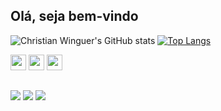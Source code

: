 ## Olá, seja bem-vindo

![Christian Winguer's GitHub stats](https://github-readme-stats.vercel.app/api?username=ChristianWinguer&count_private=true&show_icons=true&theme=tokyonight)
[![Top Langs](https://github-readme-stats.vercel.app/api/top-langs/?username=ChristianWinguer&count_private=true&theme=tokyonight&layout=compact)](https://github.com/ChristianWinguer/github-readme-stats)

<img src="https://cdn.jsdelivr.net/gh/devicons/devicon/icons/html5/html5-original.svg" width="25px" height="25px" /> <img src="https://cdn.jsdelivr.net/gh/devicons/devicon/icons/css3/css3-original.svg" width="25px" height="25px" /> <img src="https://cdn.jsdelivr.net/gh/devicons/devicon/icons/javascript/javascript-original.svg" width="25px" height="25px"/> 

##
<div> 
  <a href="https://www.instagram.com/chris.winguer/" target="_blank"><img src="https://img.shields.io/badge/-Instagram-%23E4405F?style=for-the-badge&logo=instagram&logoColor=white" target="_blank"></a>
  <a href = "mailto:christianwinguercontato@gmail.com"><img src="https://img.shields.io/badge/-Gmail-%23333?style=for-the-badge&logo=gmail&logoColor=white" target="_blank"></a>
  <a href="https://www.linkedin.com/in/christian-winguer-214324248/" target="_blank"><img src="https://img.shields.io/badge/-LinkedIn-%230077B5?style=for-the-badge&logo=linkedin&logoColor=white" target="_blank"></a> 
  
</div>

